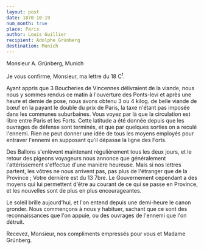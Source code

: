 ```yaml
---
layout: post
date: 1870-10-19
num_month: true
place: Paris
author: Louis Guillier
recipient: Adolphe Grünberg
destination: Munich
---
```


Monsieur A. Grünberg, Munich


Je vous confirme, Monsieur, ma lettre du 18 C<sup>t</sup>.

Ayant appris que 3 Boucheries de Vincennes délivraient de la viande, nous nous
y sommes rendus ce matin à l'ouverture des Ponts-levi et après une heure et
demie de pose, nous avons obtenu 3 ou 4 kilog. de belle viande de bœuf en la
payant le double du prix de Paris, la taxe n'étant pas imposée dans les
communes suburbaines. Vous voyez par là que la circulation est libre entre
Paris et les Forts. Cette latitude a été donnée depuis que les ouvrages de
défense sont terminés, et que par quelques sorties on a reculé l'ennemi. Rien
ne peut donner une idée de tous les moyens employés pour entraver l'ennemi en
supposant qu'il dépasse la ligne des Forts.

Des Ballons s'enlèvent maintenant régulièrement tous les deux jours, et le
retour des pigeons voyageurs nous annonce que généralement l'attérissement
s'effectue d'une manière heureuse. Mais si nos lettres partent, les vôtres ne
nous arrivent pas, pas plus de l'étranger que de la Province ; Votre dernière
est du 13 7bre. Le Gouvernement cependant a des moyens qui lui permettent
d'être au courant de ce qui se passe en Province, et les nouvelles sont de plus
en plus encourageantes.

Le soleil brille aujourd'hui, et l'on entend depuis une demi-heure le canon
gronder. Nous commençons à nous y habituer, sachant que ce sont des
reconnaissances que l'on appuie, ou des ouvrages de l'ennemi que l'on détruit.


Recevez, Monsieur, nos compliments empressés pour vous et Madame Grünberg.
